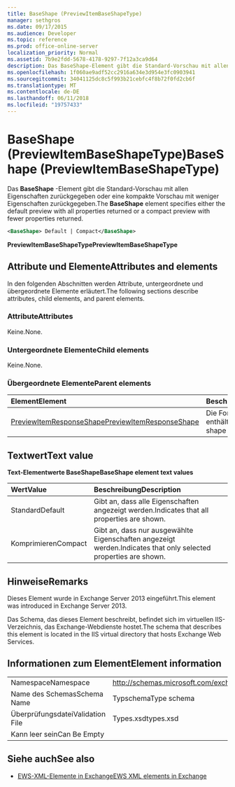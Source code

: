 ```yaml
---
title: BaseShape (PreviewItemBaseShapeType)
manager: sethgros
ms.date: 09/17/2015
ms.audience: Developer
ms.topic: reference
ms.prod: office-online-server
localization_priority: Normal
ms.assetid: 7b9e2fdd-5678-4178-9297-7f12a3ca9d64
description: Das BaseShape-Element gibt die Standard-Vorschau mit allen Eigenschaften zurückgegeben oder eine kompakte Vorschau mit weniger Eigenschaften zurückgegeben.
ms.openlocfilehash: 1f060ae9adf52cc2916a634e3d954e3fc0903941
ms.sourcegitcommit: 34041125dc8c5f993b21cebfc4f8b72f0fd2cb6f
ms.translationtype: MT
ms.contentlocale: de-DE
ms.lasthandoff: 06/11/2018
ms.locfileid: "19757433"
---
```

# <a name="baseshape-previewitembaseshapetype"></a><span data-ttu-id="6d013-103">BaseShape (PreviewItemBaseShapeType)</span><span class="sxs-lookup"><span data-stu-id="6d013-103">BaseShape (PreviewItemBaseShapeType)</span></span>

<span data-ttu-id="6d013-104">Das **BaseShape** -Element gibt die Standard-Vorschau mit allen Eigenschaften zurückgegeben oder eine kompakte Vorschau mit weniger Eigenschaften zurückgegeben.</span><span class="sxs-lookup"><span data-stu-id="6d013-104">The **BaseShape** element specifies either the default preview with all properties returned or a compact preview with fewer properties returned.</span></span> 
  
```XML
<BaseShape> Default | Compact</BaseShape>
```

 <span data-ttu-id="6d013-105">**PreviewItemBaseShapeType**</span><span class="sxs-lookup"><span data-stu-id="6d013-105">**PreviewItemBaseShapeType**</span></span>
## <a name="attributes-and-elements"></a><span data-ttu-id="6d013-106">Attribute und Elemente</span><span class="sxs-lookup"><span data-stu-id="6d013-106">Attributes and elements</span></span>

<span data-ttu-id="6d013-107">In den folgenden Abschnitten werden Attribute, untergeordnete und übergeordnete Elemente erläutert.</span><span class="sxs-lookup"><span data-stu-id="6d013-107">The following sections describe attributes, child elements, and parent elements.</span></span>
  
### <a name="attributes"></a><span data-ttu-id="6d013-108">Attribute</span><span class="sxs-lookup"><span data-stu-id="6d013-108">Attributes</span></span>

<span data-ttu-id="6d013-109">Keine.</span><span class="sxs-lookup"><span data-stu-id="6d013-109">None.</span></span>
  
### <a name="child-elements"></a><span data-ttu-id="6d013-110">Untergeordnete Elemente</span><span class="sxs-lookup"><span data-stu-id="6d013-110">Child elements</span></span>

<span data-ttu-id="6d013-111">Keine.</span><span class="sxs-lookup"><span data-stu-id="6d013-111">None.</span></span>
  
### <a name="parent-elements"></a><span data-ttu-id="6d013-112">Übergeordnete Elemente</span><span class="sxs-lookup"><span data-stu-id="6d013-112">Parent elements</span></span>

|<span data-ttu-id="6d013-113">**Element**</span><span class="sxs-lookup"><span data-stu-id="6d013-113">**Element**</span></span>|<span data-ttu-id="6d013-114">**Beschreibung**</span><span class="sxs-lookup"><span data-stu-id="6d013-114">**Description**</span></span>|
|:-----|:-----|
|[<span data-ttu-id="6d013-115">PreviewItemResponseShape</span><span class="sxs-lookup"><span data-stu-id="6d013-115">PreviewItemResponseShape</span></span>](previewitemresponseshape.md) <br/> |<span data-ttu-id="6d013-116">Die Form der Antwort enthält.</span><span class="sxs-lookup"><span data-stu-id="6d013-116">Contains the shape of the response.</span></span>  <br/> |
   
## <a name="text-value"></a><span data-ttu-id="6d013-117">Textwert</span><span class="sxs-lookup"><span data-stu-id="6d013-117">Text value</span></span>

<span data-ttu-id="6d013-118">**Text-Elementwerte BaseShape**</span><span class="sxs-lookup"><span data-stu-id="6d013-118">**BaseShape element text values**</span></span>

|<span data-ttu-id="6d013-119">**Wert**</span><span class="sxs-lookup"><span data-stu-id="6d013-119">**Value**</span></span>|<span data-ttu-id="6d013-120">**Beschreibung**</span><span class="sxs-lookup"><span data-stu-id="6d013-120">**Description**</span></span>|
|:-----|:-----|
|<span data-ttu-id="6d013-121">Standard</span><span class="sxs-lookup"><span data-stu-id="6d013-121">Default</span></span>  <br/> |<span data-ttu-id="6d013-122">Gibt an, dass alle Eigenschaften angezeigt werden.</span><span class="sxs-lookup"><span data-stu-id="6d013-122">Indicates that all properties are shown.</span></span>  <br/> |
|<span data-ttu-id="6d013-123">Komprimieren</span><span class="sxs-lookup"><span data-stu-id="6d013-123">Compact</span></span>  <br/> |<span data-ttu-id="6d013-124">Gibt an, dass nur ausgewählte Eigenschaften angezeigt werden.</span><span class="sxs-lookup"><span data-stu-id="6d013-124">Indicates that only selected properties are shown.</span></span>  <br/> |
   
## <a name="remarks"></a><span data-ttu-id="6d013-125">Hinweise</span><span class="sxs-lookup"><span data-stu-id="6d013-125">Remarks</span></span>

<span data-ttu-id="6d013-126">Dieses Element wurde in Exchange Server 2013 eingeführt.</span><span class="sxs-lookup"><span data-stu-id="6d013-126">This element was introduced in Exchange Server 2013.</span></span>
  
<span data-ttu-id="6d013-127">Das Schema, das dieses Element beschreibt, befindet sich im virtuellen IIS-Verzeichnis, das Exchange-Webdienste hostet.</span><span class="sxs-lookup"><span data-stu-id="6d013-127">The schema that describes this element is located in the IIS virtual directory that hosts Exchange Web Services.</span></span>
  
## <a name="element-information"></a><span data-ttu-id="6d013-128">Informationen zum Element</span><span class="sxs-lookup"><span data-stu-id="6d013-128">Element information</span></span>

|||
|:-----|:-----|
|<span data-ttu-id="6d013-129">Namespace</span><span class="sxs-lookup"><span data-stu-id="6d013-129">Namespace</span></span>  <br/> |http://schemas.microsoft.com/exchange/services/2006/types  <br/> |
|<span data-ttu-id="6d013-130">Name des Schemas</span><span class="sxs-lookup"><span data-stu-id="6d013-130">Schema Name</span></span>  <br/> |<span data-ttu-id="6d013-131">Typschema</span><span class="sxs-lookup"><span data-stu-id="6d013-131">Type schema</span></span>  <br/> |
|<span data-ttu-id="6d013-132">Überprüfungsdatei</span><span class="sxs-lookup"><span data-stu-id="6d013-132">Validation File</span></span>  <br/> |<span data-ttu-id="6d013-133">Types.xsd</span><span class="sxs-lookup"><span data-stu-id="6d013-133">types.xsd</span></span>  <br/> |
|<span data-ttu-id="6d013-134">Kann leer sein</span><span class="sxs-lookup"><span data-stu-id="6d013-134">Can Be Empty</span></span>  <br/> ||
   
## <a name="see-also"></a><span data-ttu-id="6d013-135">Siehe auch</span><span class="sxs-lookup"><span data-stu-id="6d013-135">See also</span></span>



- [<span data-ttu-id="6d013-136">EWS-XML-Elemente in Exchange</span><span class="sxs-lookup"><span data-stu-id="6d013-136">EWS XML elements in Exchange</span></span>](ews-xml-elements-in-exchange.md)

